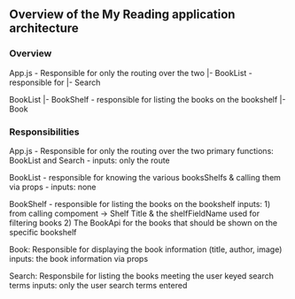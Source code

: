 

## Overview of the My Reading application architecture


### Overview
App.js - Responsible for only the routing over the two
  |- BookList - responsible for 
  |- Search


BookList
  |- BookShelf - responsible for listing the books on the bookshelf
      |- Book


### Responsibilities
App.js - Responsible for only the routing over the two primary functions: BookList and Search
       - inputs: only the route


BookList - responsible for knowing the various booksShelfs & calling them via props
         - inputs: none

BookShelf - responsible for listing the books on the bookshelf
           inputs: 
            1) from calling compoment -> Shelf Title & the shelfFieldName used for filtering books
            2) The BookApi for the books that should be shown on the specific bookshelf

Book: Responsible for displaying the book information (title, author, image)
    inputs: the book information via props

Search: Responsbile for listing the books meeting the user keyed search terms
  inputs: only the user search terms entered


